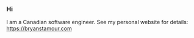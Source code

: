 ### Hi

I am a Canadian software engineer. See my personal website for details: https://bryanstamour.com
